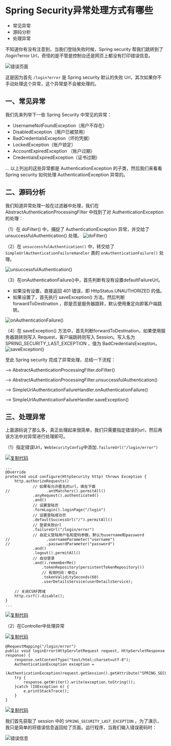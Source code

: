 # Spring Security异常处理方式有哪些

- 常见异常
- 源码分析
- 处理异常



不知道你有没有注意到，当我们登陆失败时候，Spring security 帮我们跳转到了 /login?error Url，奇怪的是不管是控制台还是网页上都没有打印错误信息。

![错误页面](https://img-blog.csdn.net/20180509103952703)

这是因为首先 `/login?error` 是 Spring security 默认的失败 Url，其次如果你不手动处理这个异常，这个异常是不会被处理的。

## 一、常见异常

我们先来列举下一些 Spring Security 中常见的异常：

- UsernameNotFoundException（用户不存在）
- DisabledException（用户已被禁用）
- BadCredentialsException（坏的凭据）
- LockedException（账户锁定）
- AccountExpiredException （账户过期）
- CredentialsExpiredException（证书过期）

…
以上列出的这些异常都是 AuthenticationException 的子类，然后我们来看看 Spring security 如何处理 AuthenticationException 异常的。

 

## 二、源码分析

我们知道异常处理一般在过滤器中处理，我们在 AbstractAuthenticationProcessingFilter 中找到了对 AuthenticationException 的处理：

（1）在 doFilter() 中，捕捉了 AuthenticationException 异常，并交给了 unsuccessfulAuthentication() 处理。
![doFilter()](https://img-blog.csdn.net/20180403142646331)

 

（2）在 `unsuccessfulAuthentication()` 中，转交给了 `SimpleUrlAuthenticationFailureHandler` 类的 `onAuthenticationFailure()` 处理。

![unsuccessfulAuthentication()](https://img-blog.csdn.net/20180403142555587)

 

（3）在onAuthenticationFailure()中，首先判断有没有设置defaultFailureUrl。

- 如果没有设置，直接返回 401 错误，即 HttpStatus.UNAUTHORIZED 的值。
- 如果设置了，首先执行 saveException() 方法。然后判断 forwardToDestination ，即是否是服务器跳转，默认使用重定向即客户端跳转。

![onAuthenticationFailure()](https://img-blog.csdn.net/2018040314320740)

 

（4）在 saveException() 方法中，首先判断forwardToDestination，如果使用服务器跳转则写入 Request，客户端跳转则写入 Session。写入名为 SPRING_SECURITY_LAST_EXCEPTION ，值为 BadCredentialsException。
![saveException()](https://img-blog.csdn.net/20180403143720216)

 

至此 Spring security 完成了异常处理，总结一下流程：

–> AbstractAuthenticationProcessingFilter.doFilter()

–> AbstractAuthenticationProcessingFilter.unsuccessfulAuthentication()

–> SimpleUrlAuthenticationFailureHandler.onAuthenticationFailure()

–> SimpleUrlAuthenticationFailureHandler.saveException()



## 三、处理异常

上面源码说了那么多，真正处理起来很简单，我们只需要指定错误的url，然后再该方法中对异常进行处理即可。

（1）指定错误Url，`WebSecurityConfig`中添加`.failureUrl("/login/error")`

[![复制代码](https://common.cnblogs.com/images/copycode.gif)](javascript:void(0);)

```
...
@Override
protected void configure(HttpSecurity http) throws Exception {
    http.authorizeRequests()
            // 如果有允许匿名的url，填在下面
//                .antMatchers().permitAll()
            .anyRequest().authenticated()
            .and()
            // 设置登陆页
            .formLogin().loginPage("/login")
            // 设置登陆成功页
            .defaultSuccessUrl("/").permitAll()
            // 登录失败Url
            .failureUrl("/login/error")
            // 自定义登陆用户名和密码参数，默认为username和password
//                .usernameParameter("username")
//                .passwordParameter("password")
            .and()
            .logout().permitAll()
            // 自动登录
            .and().rememberMe()
                .tokenRepository(persistentTokenRepository())
                // 有效时间：单位s
                .tokenValiditySeconds(60)
                .userDetailsService(userDetailsService);

    // 关闭CSRF跨域
    http.csrf().disable();
}
...
```

[![复制代码](https://common.cnblogs.com/images/copycode.gif)](javascript:void(0);)

 

（2）在Controller中处理异常

[![复制代码](https://common.cnblogs.com/images/copycode.gif)](javascript:void(0);)

```
@RequestMapping("/login/error")
public void loginError(HttpServletRequest request, HttpServletResponse response) {
    response.setContentType("text/html;charset=utf-8");
    AuthenticationException exception =
            (AuthenticationException)request.getSession().getAttribute("SPRING_SECURITY_LAST_EXCEPTION");
    try {
        response.getWriter().write(exception.toString());
    }catch (IOException e) {
        e.printStackTrace();
    }
}
```

[![复制代码](https://common.cnblogs.com/images/copycode.gif)](javascript:void(0);)

 

我们首先获取了 session 中的 `SPRING_SECURITY_LAST_EXCEPTION` 。为了演示，我只是简单的将错误信息返回给了页面。运行程序，当我们输入错误密码时：

![错误信息](https://img-blog.csdn.net/20180403145530517)